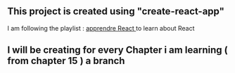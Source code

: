 ## This project is created using "create-react-app"


  I am following the playlist : <a href="https://www.youtube.com/playlist?list=PLjwdMgw5TTLWom67YfZuha-1iYzIirwJR">apprendre React </a> to learn about React

## I will be creating for every Chapter i am learning ( from chapter 15 ) a branch
